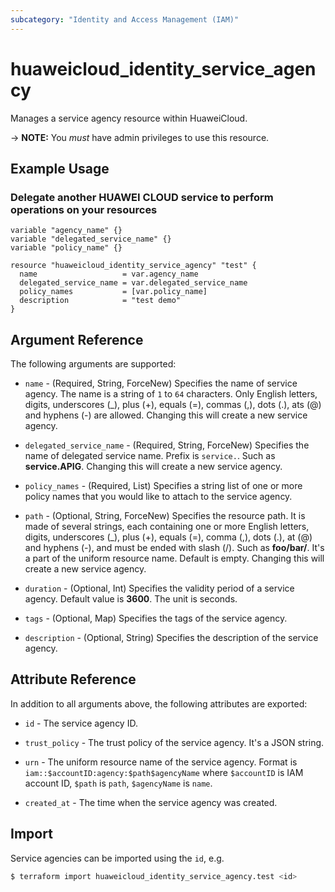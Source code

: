 ```yaml
---
subcategory: "Identity and Access Management (IAM)"
---
```


# huaweicloud_identity_service_agency

Manages a service agency resource within HuaweiCloud.

-> **NOTE:** You *must* have admin privileges to use this resource.

## Example Usage

### Delegate another HUAWEI CLOUD service to perform operations on your resources

```hcl
variable "agency_name" {}
variable "delegated_service_name" {}
variable "policy_name" {}

resource "huaweicloud_identity_service_agency" "test" {
  name                   = var.agency_name
  delegated_service_name = var.delegated_service_name
  policy_names           = [var.policy_name]
  description            = "test demo"
}
```

## Argument Reference

The following arguments are supported:

* `name` - (Required, String, ForceNew) Specifies the name of service agency. The name is a string of `1` to `64`
  characters. Only English letters, digits, underscores (_), plus (+), equals (=), commas (,), dots (.), ats (@) and
  hyphens (-) are allowed. Changing this will create a new service agency.

* `delegated_service_name` - (Required, String, ForceNew) Specifies the name of delegated service name.
  Prefix is `service.`. Such as **service.APIG**. Changing this will create a new service agency.

* `policy_names` - (Required, List) Specifies a string list of one or more policy names that you would like to attach to
  the service agency.

* `path` - (Optional, String, ForceNew) Specifies the resource path. It is made of several strings, each containing one
  or more English letters, digits, underscores (_), plus (+), equals (=), comma (,), dots (.), at (@) and hyphens (-),
  and must be ended with slash (/). Such as **foo/bar/**. It's a part of the uniform resource name. Default is empty.
  Changing this will create a new service agency.

* `duration` - (Optional, Int) Specifies the validity period of a service agency.
  Default value is **3600**. The unit is seconds.

* `tags` - (Optional, Map) Specifies the tags of the service agency.

* `description` - (Optional, String) Specifies the description of the service agency.

## Attribute Reference

In addition to all arguments above, the following attributes are exported:

* `id` - The service agency ID.

* `trust_policy` - The trust policy of the service agency. It's a JSON string.

* `urn` - The uniform resource name of the service agency. Format is `iam::$accountID:agency:$path$agencyName` where
  `$accountID` is IAM account ID, `$path` is `path`, `$agencyName` is `name`.

* `created_at` - The time when the service agency was created.

## Import

Service agencies can be imported using the `id`, e.g.

```bash
$ terraform import huaweicloud_identity_service_agency.test <id>
```
